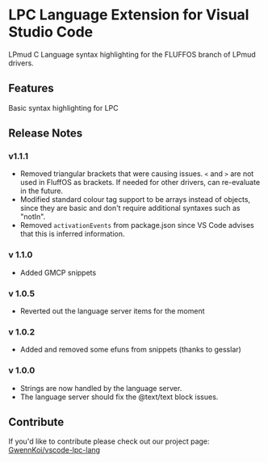 # LPC Language Extension for Visual Studio Code

LPmud C Language syntax highlighting for the FLUFFOS branch of LPmud drivers.

## Features

Basic syntax highlighting for LPC

## Release Notes

### v1.1.1
* Removed triangular brackets that were causing issues. `<` and `>` are not
  used in FluffOS as brackets. If needed for other drivers, can re-evaluate
  in the future.
* Modified standard colour tag support to be arrays instead of objects, since
  they are basic and don't require additional syntaxes such as "notIn".
* Removed `activationEvents` from package.json since VS Code advises that this
  is inferred information.

### v 1.1.0
* Added GMCP snippets

### v 1.0.5
* Reverted out the language server items for the moment

### v 1.0.2
* Added and removed some efuns from snippets (thanks to gesslar)

### v 1.0.0
* Strings are now handled by the language server.
* The language server should fix the @text/text block issues.

## Contribute

If you'd like to contribute please check out our project page: [GwennKoi/vscode-lpc-lang](http://github.com/GwennKoi/vscode-lpc-lang)
